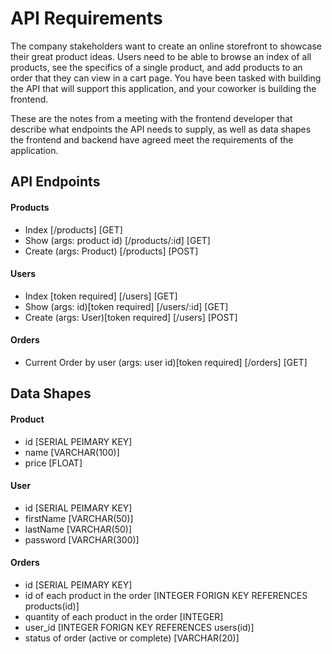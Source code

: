 # API Requirements
The company stakeholders want to create an online storefront to showcase their great product ideas. Users need to be able to browse an index of all products, see the specifics of a single product, and add products to an order that they can view in a cart page. You have been tasked with building the API that will support this application, and your coworker is building the frontend.

These are the notes from a meeting with the frontend developer that describe what endpoints the API needs to supply, as well as data shapes the frontend and backend have agreed meet the requirements of the application. 

## API Endpoints
#### Products
- Index                                     [/products]         [GET]
- Show (args: product id)                   [/products/:id]     [GET]
- Create (args: Product)                    [/products]         [POST]

#### Users
- Index [token required]                [/users]        [GET]
- Show (args: id)[token required]       [/users/:id]    [GET]
- Create (args: User)[token required]   [/users]        [POST]

#### Orders
- Current Order by user (args: user id)[token required] [/orders]   [GET]

## Data Shapes
#### Product
-  id   [SERIAL PEIMARY KEY]
- name  [VARCHAR(100)]
- price [FLOAT]

#### User
-  id   [SERIAL PEIMARY KEY]
- firstName [VARCHAR(50)]
- lastName  [VARCHAR(50)]
- password  [VARCHAR(300)]

#### Orders
- id                                        [SERIAL PEIMARY KEY]
- id of each product in the order           [INTEGER FORIGN KEY REFERENCES products(id)]
- quantity of each product in the order     [INTEGER]
- user_id                                   [INTEGER FORIGN KEY REFERENCES users(id)]
- status of order (active or complete)      [VARCHAR(20)]

